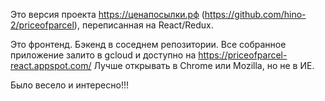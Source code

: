 Это версия проекта https://ценапосылки.рф (https://github.com/hino-2/priceofparcel), переписанная на React/Redux.

Это фронтенд. Бэкенд в соседнем репозитории.
Все собранное приложение залито в gcloud и доступно на https://priceofparcel-react.appspot.com/
Лучше открывать в Chrome или Mozilla, но не в ИЕ.

Было весело и интересно!!!
